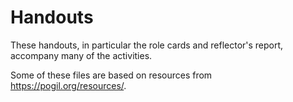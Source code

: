 # Handouts

These handouts, in particular the role cards and reflector's report, accompany many of the activities.

Some of these files are based on resources from https://pogil.org/resources/.

